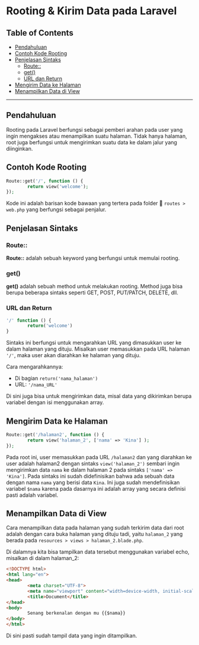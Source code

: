 # Rooting & Kirim Data pada Laravel

## Table of Contents
- [Pendahuluan](#pendahuluan)
- [Contoh Kode Rooting](#contoh-kode-rooting)
- [Penjelasan Sintaks](#penjelasan-sintaks)
    - [Route::](#route)
    - [get()](#get)
    - [URL dan Return](#url-dan-return)
- [Mengirim Data ke Halaman](#mengirim-data-ke-halaman)
- [Menampilkan Data di View](#menampilkan-data-di-view)

---

## Pendahuluan

Rooting pada Laravel berfungsi sebagai pemberi arahan pada user yang ingin mengakses atau menampilkan suatu halaman. Tidak hanya halaman, root juga berfungsi untuk mengirimkan suatu data ke dalam jalur yang diinginkan.

## Contoh Kode Rooting

```php
Route::get('/', function () {
        return view('welcome');
});
```

Kode ini adalah barisan kode bawaan yang tertera pada folder 📁 `routes > web.php` yang berfungsi sebagai penjalur.

## Penjelasan Sintaks

### Route::

**Route::** adalah sebuah keyword yang berfungsi untuk memulai rooting.

### get()

**get()** adalah sebuah method untuk melakukan rooting. Method juga bisa berupa beberapa sintaks seperti GET, POST, PUT/PATCH, DELETE, dll.

### URL dan Return

```php
'/' function () {
        return('welcome')
}
```

Sintaks ini berfungsi untuk mengarahkan URL yang dimasukkan user ke dalam halaman yang dituju. Misalkan user memasukkan pada URL halaman `'/'`, maka user akan diarahkan ke halaman yang dituju.

Cara mengarahkannya:
- Di bagian `return('nama_halaman')`
- URL: `'/nama_URL'`

Di sini juga bisa untuk mengirimkan data, misal data yang dikirimkan berupa variabel dengan isi menggunakan array.

## Mengirim Data ke Halaman

```php
Route::get('/halaman2', function () {
        return view('halaman_2', ['nama' => 'Kina'] );
});
```

Pada root ini, user memasukkan pada URL `/halaman2` dan yang diarahkan ke user adalah halaman2 dengan sintaks `view('halaman_2')` sembari ingin mengirimkan data `nama` ke dalam halaman 2 pada sintaks `['nama' => 'Kina']`. Pada sintaks ini sudah didefinisikan bahwa ada sebuah data dengan nama `nama` yang berisi data `Kina`. Ini juga sudah mendefinisikan variabel `$nama` karena pada dasarnya ini adalah array yang secara definisi pasti adalah variabel.

## Menampilkan Data di View

Cara menampilkan data pada halaman yang sudah terkirim data dari root adalah dengan cara buka halaman yang dituju tadi, yaitu `halaman_2` yang berada pada `resources > views > halaman_2.blade.php`.

Di dalamnya kita bisa tampilkan data tersebut menggunakan variabel echo, misalkan di dalam halaman_2:

```html
<!DOCTYPE html>
<html lang="en">
<head>
        <meta charset="UTF-8">
        <meta name="viewport" content="width=device-width, initial-scale=1.0">
        <title>Document</title>
</head>
<body>
        Senang berkenalan dengan mu {{$nama}}
</body>
</html>
```

Di sini pasti sudah tampil data yang ingin ditampilkan.

